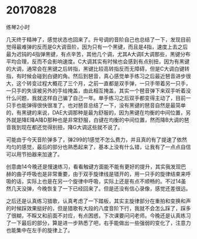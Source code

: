 # 20170828

练琴2小时

几天终于精神了，感觉状态也回来了。升号调的音阶自己也总结了一下，发现目前觉得最难弹的反而是G大调音阶，因为只有一个黑键，而且是4指，速度上去之后最为迟钝的4指弹黑键，有点辛苦，其他几个调，尤其A大调E大调那些，黑键分布平均合理，反而不会影响速度。C大调其实有时候也会感到有点别扭，因为有黑键的大调，通常会在黑键之后转指，黑键比较高转指反而无障碍，但是C大调白键转指，有时候会碰到白键的角。然后到琶音，真心感觉单手练习之后最近琶音进步很大，这个转变过程大概花了三个月，之前一直都是双手弹，一只手带着另一只手，一只手的失误被另外的手给掩盖，由此相互掩盖，其实一个琶音弹下来双手听着没什么问题，我就这样自己骗了自己一年。单手练习之后双手都变得主动了，目前一只手也能弹得很快很准了。也对琶音总结了一下，没有黑键的琶音自然是最简单的，有黑键的来说，DAE大调那种是最为舒服的，因为黑键在均衡的中间位置，另外就是降E降A降D那种也是非常舒服，白键在均衡的中间位置，然而降B大调的琶音我到现在都还觉得别扭，降G大调这些就不说了。

可能由于今天音阶弹多了，弹299的1感觉不怎么费力，并且真的有了提速了依然均匀的感觉，最后的部分也熟悉起来了，基本上没有什么错，让我有了一点点自信可以用节拍器来加速了。

创意曲14今晚还是慢速练习，看看触键方面能不能有更好的提升，其实我发现巴赫的曲子呼吸也是非常重要，由于双手旋律线是错开的，用一只手的旋律结束来呼吸的话，实际上也是在另一个旋律中呼吸，实际上还是有点不顺畅的。不过14虽然几天没弹，今晚恢复了一下已经回来了。但是还没有信心录像，感觉还差很远。

之后还是认真练习猎歌，认真考虑了一下踏板，其实主旋律部分在重拍和变换和声的时候踩效果挺好的，但是猎歌有大段的八度音阶下行，我就不会怎么踩了，踩多了很糊，不睬又和前面不对应，有点困惑，下次课要问问老师。今晚还是认真练习了一下最后的部分，算是进一步熟悉了吧，右手能做出一些强弱的变化了，注意力也能集中在左手的旋律上了。
